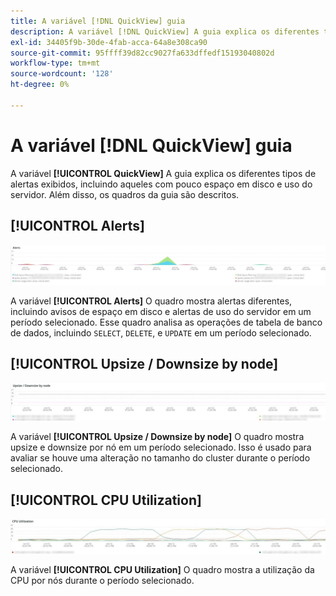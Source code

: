 ```yaml
---
title: A variável [!DNL QuickView] guia
description: A variável [!DNL QuickView] A guia explica os diferentes tipos de alertas exibidos, incluindo aqueles com pouco espaço em disco e uso do servidor.
exl-id: 34405f9b-30de-4fab-acca-64a8e308ca90
source-git-commit: 95ffff39d82cc9027fa633dffedf15193040802d
workflow-type: tm+mt
source-wordcount: '128'
ht-degree: 0%

---
```


# A variável [!DNL QuickView] guia

A variável **[!UICONTROL QuickView]** A guia explica os diferentes tipos de alertas exibidos, incluindo aqueles com pouco espaço em disco e uso do servidor. Além disso, os quadros da guia são descritos.

## [!UICONTROL Alerts]

![Alertas](../../assets/tools/observation-for-adobe-commerce/quickview_alerts.jpg)

A variável **[!UICONTROL Alerts]** O quadro mostra alertas diferentes, incluindo avisos de espaço em disco e alertas de uso do servidor em um período selecionado. Esse quadro analisa as operações de tabela de banco de dados, incluindo `SELECT`, `DELETE`, e `UPDATE` em um período selecionado.

## [!UICONTROL Upsize / Downsize by node]

![Upsize/Downsize por nó](../../assets/tools/observation-for-adobe-commerce/quickview_upsize_by_node.jpg)

A variável **[!UICONTROL Upsize / Downsize by node]** O quadro mostra upsize e downsize por nó em um período selecionado. Isso é usado para avaliar se houve uma alteração no tamanho do cluster durante o período selecionado.

## [!UICONTROL CPU Utilization]

![Utilização da CPU](../../assets/tools/observation-for-adobe-commerce/quickview_cpu.jpg)

A variável **[!UICONTROL CPU Utilization]** O quadro mostra a utilização da CPU por nós durante o período selecionado.
